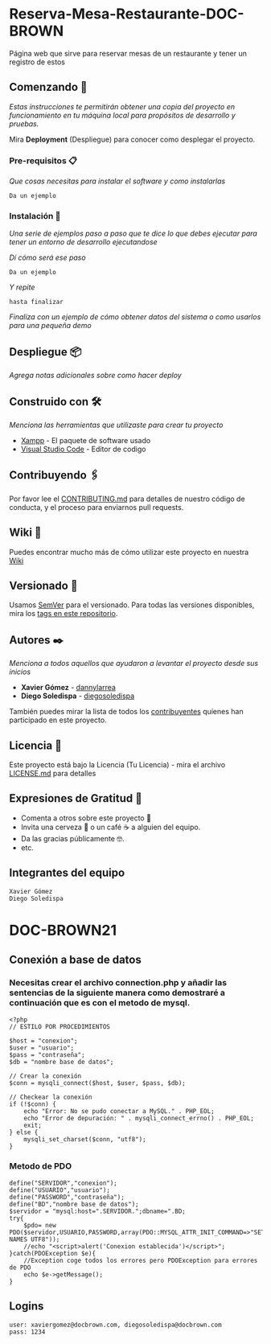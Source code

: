 # Reserva-Mesa-Restaurante-DOC-BROWN

Página web que sirve para reservar mesas de un restaurante y tener un registro de estos

## Comenzando 🚀

_Estas instrucciones te permitirán obtener una copia del proyecto en funcionamiento en tu máquina local para propósitos de desarrollo y pruebas._

Mira **Deployment** (Despliegue) para conocer como desplegar el proyecto.


### Pre-requisitos 📋

_Que cosas necesitas para instalar el software y como instalarlas_

```
Da un ejemplo
```

### Instalación 🔧

_Una serie de ejemplos paso a paso que te dice lo que debes ejecutar para tener un entorno de desarrollo ejecutandose_

_Dí cómo será ese paso_

```
Da un ejemplo
```

_Y repite_

```
hasta finalizar
```

_Finaliza con un ejemplo de cómo obtener datos del sistema o como usarlos para una pequeña demo_

## Despliegue 📦

_Agrega notas adicionales sobre como hacer deploy_

## Construido con 🛠️

_Menciona las herramientas que utilizaste para crear tu proyecto_

* [Xampp](https://www.apachefriends.org/) - El paquete de software usado
* [Visual Studio Code](https://code.visualstudio.com/) - Editor de codigo

## Contribuyendo 🖇️

Por favor lee el [CONTRIBUTING.md](https://gist.github.com/villanuevand/xxxxxx) para detalles de nuestro código de conducta, y el proceso para enviarnos pull requests.

## Wiki 📖

Puedes encontrar mucho más de cómo utilizar este proyecto en nuestra [Wiki](https://github.com/tu/proyecto/wiki)

## Versionado 📌

Usamos [SemVer](http://semver.org/) para el versionado. Para todas las versiones disponibles, mira los [tags en este repositorio](https://github.com/tu/proyecto/tags).

## Autores ✒️

_Menciona a todos aquellos que ayudaron a levantar el proyecto desde sus inicios_

* **Xavier Gómez**  - [dannylarrea](https://github.com/dannylarrea)
* **Diego Soledispa** - [diegosoledispa](https://github.com/Dsoledispa)

También puedes mirar la lista de todos los [contribuyentes](https://github.com/your/project/contributors) quíenes han participado en este proyecto. 

## Licencia 📄

Este proyecto está bajo la Licencia (Tu Licencia) - mira el archivo [LICENSE.md](LICENSE.md) para detalles

## Expresiones de Gratitud 🎁

* Comenta a otros sobre este proyecto 📢
* Invita una cerveza 🍺 o un café ☕ a alguien del equipo. 
* Da las gracias públicamente 🤓.
* etc.



## Integrantes del equipo
```
Xavier Gómez
Diego Soledispa
```

# DOC-BROWN21
## Conexión a base de datos
### Necesitas crear el archivo connection.php y añadir las sentencias de la siguiente manera como demostraré a continuación que es con el metodo de mysql.
```
<?php
// ESTILO POR PROCEDIMIENTOS

$host = "conexion";
$user = "usuario";
$pass = "contraseña";
$db = "nombre base de datos";

// Crear la conexión
$conn = mysqli_connect($host, $user, $pass, $db);

// Checkear la conexión
if (!$conn) {
    echo "Error: No se pudo conectar a MySQL." . PHP_EOL;
    echo "Error de depuración: " . mysqli_connect_errno() . PHP_EOL;
    exit;
} else {
	mysqli_set_charset($conn, "utf8");
}
```
### Metodo de PDO
```
define("SERVIDOR","conexion");
define("USUARIO","usuario");
define("PASSWORD","contraseña");
define("BD","nombre base de datos");
$servidor = "mysql:host=".SERVIDOR.";dbname=".BD;
try{
    $pdo= new PDO($servidor,USUARIO,PASSWORD,array(PDO::MYSQL_ATTR_INIT_COMMAND=>"SET NAMES UTF8"));
    //echo "<script>alert('Conexion establecida')</script>";
}catch(PDOException $e){
    //Exception coge todos los errores pero PDOException para errores de PDO
    echo $e->getMessage();
}
```

## Logins
```
user: xaviergomez@docbrown.com, diegosoledispa@docbrown.com 
pass: 1234
```
